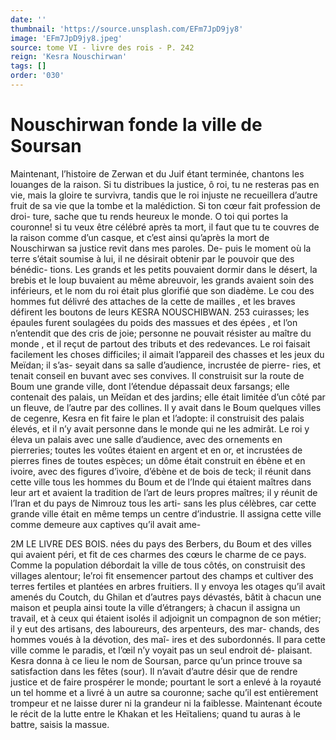 ```yaml
---
date: ''
thumbnail: 'https://source.unsplash.com/EFm7JpD9jy8'
image: 'EFm7JpD9jy8.jpeg'
source: tome VI - livre des rois - P. 242
reign: 'Kesra Nouschirwan'
tags: []
order: '030'
---
```


# Nouschirwan fonde la ville de Soursan

Maintenant, l’histoire de Zerwan et du Juif étant terminée, chantons les louanges de la raison. Si tu distribues la justice, ô roi, tu ne resteras pas en vie, mais la gloire te survivra, tandis que le roi injuste ne recueillera d’autre fruit de sa vie que la tombe et
la malédiction. Si ton cœur fait profession de droi- ture, sache que tu rends heureux le monde. O toi qui portes la couronne! si tu veux être célébré après
ta mort, il faut que tu te couvres de la raison comme d’un casque, et c’est ainsi qu’après la mort de
Nouschirwan sa justice revit dans mes paroles. De- puis le moment où la terre s’était soumise à lui, il
ne désirait obtenir par le pouvoir que des bénédic-
tions. Les grands et les petits pouvaient dormir dans le désert, la brebis et le loup buvaient au même abreuvoir, les grands avaient soin des inférieurs, et
le nom du roi était plus glorifié que son diadème. Le cou des hommes fut délivré des attaches de la cette de mailles , et les braves défirent les boutons de leurs
KESRA NOUSCHIBWAN. 253 cuirasses; les épaules furent soulagées du poids des
massues et des épées , et l’on n’entendit que des cris de
joie; personne ne pouvait résister au maître du monde ,
et il reçut de partout des tributs et des redevances. Le roi faisait facilement les choses difficiles; il aimait l’appareil des chasses et les jeux du Meïdan; il s’as-
seyait dans sa salle d’audience, incrustée de pierre-
ries, et tenait conseil en buvant avec ses convives.
Il construisit sur la route de Boum une grande ville, dont l’étendue dépassait deux farsangs; elle
contenait des palais, un Meïdan et des jardins; elle était limitée d’un côté par un fleuve, de l’autre par
des collines. Il y avait dans le Boum quelques villes de cegenre, Kesra en fit faire le plan et l’adopte: il construisit des palais élevés, et il n’y avait personne
dans le monde qui ne les admirât. Le roi y éleva un palais avec une salle d’audience, avec des ornements
en pierreries; toutes les voûtes étaient en argent et en or, et incrustées de pierres fines de toutes espèces; un dôme était construit en ébène et en ivoire, avec
des figures d’ivoire, d’ébène et de bois de teck; il
réunit dans cette ville tous les hommes du Boum et de l’Inde qui étaient maîtres dans leur art et avaient
la tradition de l’art de leurs propres maîtres; il y réunit de l’Iran et du pays de Nimrouz tous les arti- sans les plus célèbres, car cette grande ville était en même temps un centre d’industrie. Il assigna cette ville comme demeure aux captives qu’il avait ame-

2M LE LIVRE DES BOIS.
nées du pays des Berbers, du Boum et des villes qui avaient péri, et fit de ces charmes des cœurs le charme de ce pays.
Comme la population débordait la ville de tous côtés, on construisit des villages alentour; Ie’roi fit ensemencer partout des champs et cultiver des terres fertiles et plantées en arbres fruitiers. Il y envoya les otages qu’il avait amenés du Coutch, du Ghilan et d’autres pays dévastés, bâtit à chacun une maison
et peupla ainsi toute la ville d’étrangers; à chacun
il assigna un travail, et à ceux qui étaient isolés il adjoignit un compagnon de son métier; il y eut des artisans, des laboureurs, des arpenteurs, des mar- chands, des hommes voués à la dévotion, des maî-
ires et des subordonnés. Il para cette ville comme le paradis, et l’œil n’y voyait pas un seul endroit dé-
plaisant. Kesra donna à ce lieu le nom de Soursan,
parce qu’un prince trouve sa satisfaction dans les
fêtes (sour). Il n’avait d’autre désir que de rendre
justice et de faire prospérer le monde; pourtant le sort a enlevé à la royauté un tel homme et a livré à
un autre sa couronne; sache qu’il est entièrement
trompeur et ne laisse durer ni la grandeur ni la faiblesse.
Maintenant écoute le récit de la lutte entre le Khakan et les Heïtaliens; quand tu auras à le battre,
saisis la massue.

